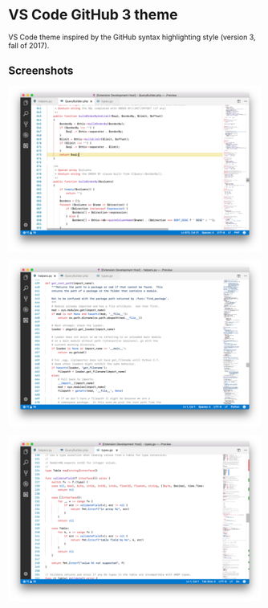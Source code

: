 # VS Code GitHub 3 theme

VS Code theme inspired by the GitHub syntax highlighting style (version 3, fall of 2017).

## Screenshots

![PHP](Screenshot%20-%20PHP.png)

![Python](Screenshot%20-%20Python.png)

![Go](Screenshot%20-%20Go.png)
